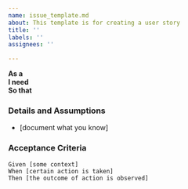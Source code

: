 ```yaml
---
name: issue_template.md
about: This template is for creating a user story
title: ''
labels: ''
assignees: ''

---
```


**As a**  
 **I need**   
 **So that**   
   
 ### Details and Assumptions
 * [document what you know]
   
 ### Acceptance Criteria  
   
 ```gherkin
 Given [some context]
 When [certain action is taken]
 Then [the outcome of action is observed]
 ```
